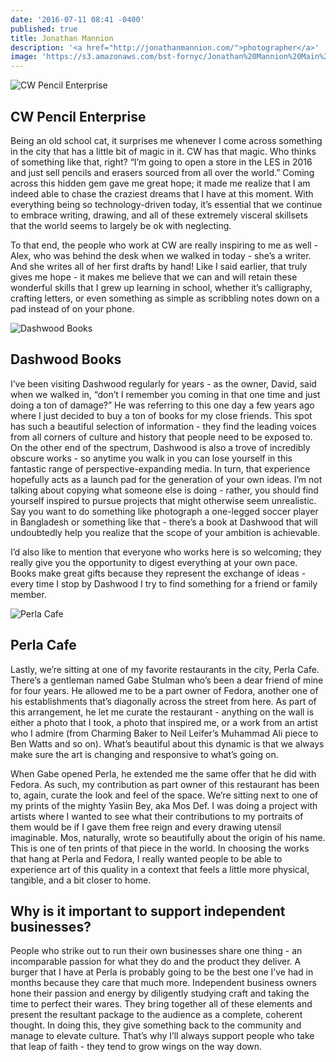 ```yaml
---
date: '2016-07-11 08:41 -0400'
published: true
title: Jonathan Mannion
description: '<a href="http://jonathanmannion.com/">photographer</a>'
image: 'https://s3.amazonaws.com/bst-fornyc/Jonathan%20Mannion%20Main%20Portrait.jpg'
---
```

![CW Pencil Enterprise](https://s3.amazonaws.com/bst-fornyc/Jonathan%20Mannion%20CW%20Pencil%20Enterprise.jpg)
## CW Pencil Enterprise
Being an old school cat, it surprises me whenever I come across something in the city that has a little bit of magic in it. CW has that magic. Who thinks of something like that, right? “I’m going to open a store in the LES in 2016 and just sell pencils and erasers sourced from all over the world.” Coming across this hidden gem gave me great hope; it made me realize that I am indeed able to chase the craziest dreams that I have at this moment. With everything being so technology-driven today, it’s essential that we continue to embrace writing, drawing, and all of these extremely visceral skillsets that the world seems to largely be ok with neglecting. 

To that end, the people who work at CW are really inspiring to me as well - Alex, who was behind the desk when we walked in today - she’s a writer. And she writes all of her first drafts by hand! Like I said earlier, that truly gives me hope - it makes me believe that we can and will retain these wonderful skills that I grew up learning in school, whether it’s calligraphy, crafting letters, or even something as simple as scribbling notes down on a pad instead of on your phone.  

![Dashwood Books](https://s3.amazonaws.com/bst-fornyc/Jonathan%20Mannion%20Dashwood%20Books.jpg)
## Dashwood Books
I’ve been visiting Dashwood regularly for years - as the owner, David, said when we walked in, “don’t I remember you coming in that one time and just doing a ton of damage?” He was referring to this one day a few years ago where I just decided to buy a ton of books for my close friends. This spot has such a beautiful selection of information - they find the leading voices from all corners of culture and history that people need to be exposed to. On the other end of the spectrum, Dashwood is also a trove of incredibly obscure works - so anytime you walk in you can lose yourself in this fantastic range of perspective-expanding media. In turn, that experience hopefully acts as a launch pad for the generation of your own ideas. I’m not talking about copying what someone else is doing - rather, you should find yourself inspired to pursue projects that might otherwise seem unrealistic. Say you want to do something like photograph a one-legged soccer player in Bangladesh or something like that - there’s a book at Dashwood that will undoubtedly help you realize that the scope of your ambition is achievable. 

I’d also like to mention that everyone who works here is so welcoming; they really give you the opportunity to digest everything at your own pace. Books make great gifts because they represent the exchange of ideas - every time I stop by Dashwood I try to find something for a friend or family member.

![Perla Cafe](https://s3.amazonaws.com/bst-fornyc/Jonathan%20Mannion%20Perla%20Cafe.jpg)
## Perla Cafe
Lastly, we’re sitting at one of my favorite restaurants in the city, Perla Cafe. There’s a gentleman named Gabe Stulman who’s been a dear friend of mine for four years. He allowed me to be a part owner of Fedora, another one of his establishments that’s diagonally across the street from here. As part of this arrangement, he let me curate the restaurant - anything on the wall is either a photo that I took, a photo that inspired me, or a work from an artist who I admire (from Charming Baker to Neil Leifer’s Muhammad Ali piece to Ben Watts and so on). What’s beautiful about this dynamic is that we always make sure the art is changing and responsive to what’s going on. 

When Gabe opened Perla, he extended me the same offer that he did with Fedora. As such, my contribution as part owner of this restaurant has been to, again, curate the look and feel of the space. We’re sitting next to one of my prints of the mighty Yasiin Bey, aka Mos Def. I was doing a project with artists where I wanted to see what their contributions to my portraits of them would be if I gave them free reign and every drawing utensil imaginable. Mos, naturally, wrote so beautifully about the origin of his name. This is one of ten prints of that piece in the world. In choosing the works that hang at Perla and Fedora, I really wanted people to be able to experience art of this quality in a context that feels a little more physical, tangible, and a bit closer to home. 

## Why is it important to support independent businesses?
People who strike out to run their own businesses share one thing - an incomparable passion for what they do and the product they deliver. A burger that I have at Perla is probably going to be the best one I’ve had in months because they care that much more. Independent business owners hone their passion and energy by diligently studying craft and taking the time to perfect their wares. They bring together all of these elements and present the resultant package to the audience as a complete, coherent thought. In doing this, they give something back to the community and manage to elevate culture. That’s why I’ll always support people who take that leap of faith - they tend to grow wings on the way down.
